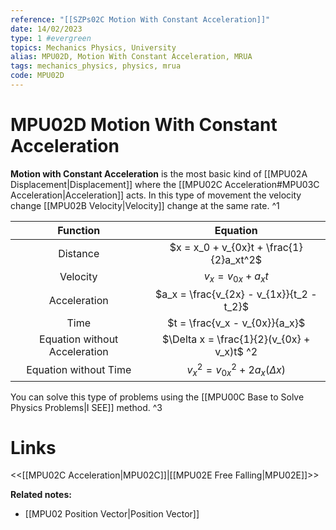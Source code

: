 ```yaml
---
reference: "[[SZPs02C Motion With Constant Acceleration]]"
date: 14/02/2023
type: 1 #evergreen
topics: Mechanics Physics, University
alias: MPU02D, Motion With Constant Acceleration, MRUA
tags: mechanics_physics, physics, mrua
code: MPU02D
---
```

# MPU02D Motion With Constant Acceleration

**Motion with Constant Acceleration** is the most basic kind of [[MPU02A Displacement|Displacement]] where the [[MPU02C Acceleration#MPU03C Acceleration|Acceleration]] acts. In this type of movement the velocity change [[MPU02B Velocity|Velocity]] change at the same rate. ^1

|**Function**|**Equation**|
|:----------:|:----------:|
|Distance|$x = x_0 + v_{0x}t + \frac{1}{2}a_xt^2$|
|Velocity|$v_x = v_{0x} + a_xt$|
|Acceleration|$a_x = \frac{v_{2x} - v_{1x}}{t_2 - t_2}$|
|Time|$t = \frac{v_x - v_{0x}}{a_x}$|
|Equation without Acceleration|$\Delta x = \frac{1}{2}(v_{0x} + v_x)t$ ^2|
|Equation without Time|$v_x^2 = v_{0x}^2 + 2a_x(\Delta x)$| ^2

You can solve this type of problems using the [[MPU00C Base to Solve Physics Problems|I SEE]] method. ^3

# Links
<<[[MPU02C Acceleration|MPU02C]]|[[MPU02E Free Falling|MPU02E]]>>

**Related notes:**
- [[MPU02 Position Vector|Position Vector]]
